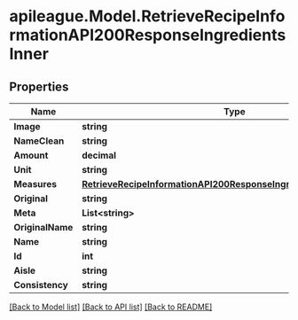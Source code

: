 # apileague.Model.RetrieveRecipeInformationAPI200ResponseIngredientsInner

## Properties

Name | Type | Description | Notes
------------ | ------------- | ------------- | -------------
**Image** | **string** |  | [optional] 
**NameClean** | **string** |  | [optional] 
**Amount** | **decimal** |  | [optional] 
**Unit** | **string** |  | [optional] 
**Measures** | [**RetrieveRecipeInformationAPI200ResponseIngredientsInnerMeasures**](RetrieveRecipeInformationAPI200ResponseIngredientsInnerMeasures.md) |  | [optional] 
**Original** | **string** |  | [optional] 
**Meta** | **List&lt;string&gt;** |  | [optional] 
**OriginalName** | **string** |  | [optional] 
**Name** | **string** |  | [optional] 
**Id** | **int** |  | [optional] 
**Aisle** | **string** |  | [optional] 
**Consistency** | **string** |  | [optional] 

[[Back to Model list]](../README.md#documentation-for-models) [[Back to API list]](../README.md#documentation-for-api-endpoints) [[Back to README]](../README.md)

